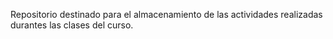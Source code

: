 Repositorio destinado para el almacenamiento de las actividades realizadas durantes las clases del curso. 